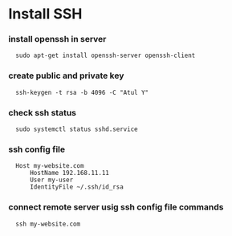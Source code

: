 # Install SSH

### install openssh in server

      sudo apt-get install openssh-server openssh-client
      
###  create public and private key 

      ssh-keygen -t rsa -b 4096 -C "Atul Y"

### check ssh status

      sudo systemctl status sshd.service


### ssh config file 

      Host my-website.com
          HostName 192.168.11.11
          User my-user
          IdentityFile ~/.ssh/id_rsa

### connect remote server usig ssh config file commands

      ssh my-website.com

